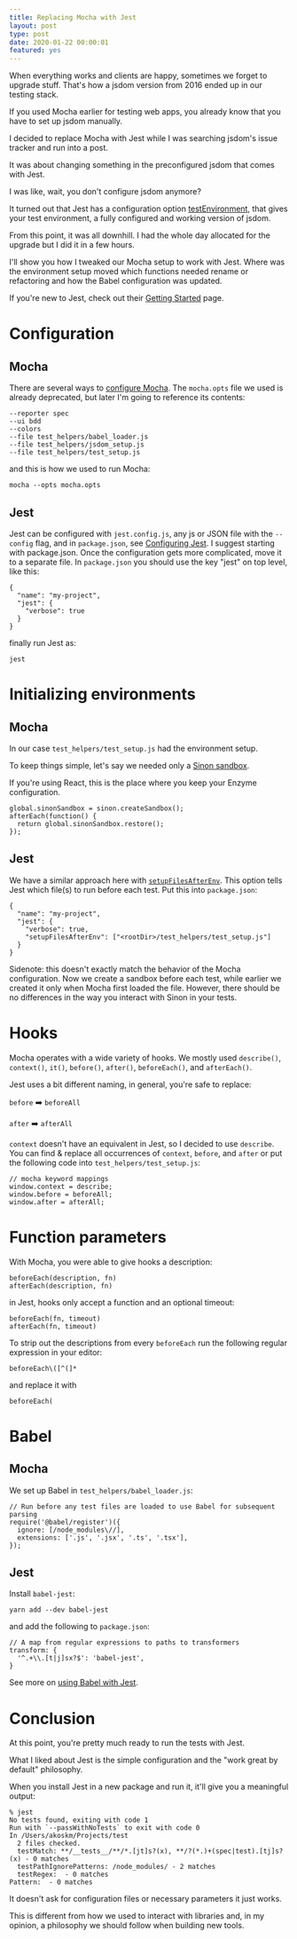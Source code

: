 ```yaml
---
title: Replacing Mocha with Jest
layout: post
type: post
date: 2020-01-22 00:00:01
featured: yes
---
```


When everything works and clients are happy, sometimes we forget to upgrade stuff. That's how a jsdom version from 2016 ended up in our testing stack.

If you used Mocha earlier for testing web apps, you already know that you have to set up jsdom manually.

I decided to replace Mocha with Jest while I was searching jsdom's issue tracker and run into a post.

It was about changing something in the preconfigured jsdom that comes with Jest.

I was like, wait, you don't configure jsdom anymore?

It turned out that Jest has a configuration option [testEnvironment](https://jestjs.io/docs/en/configuration#testenvironment-string), that gives your test environment, a fully configured and working version of jsdom.

From this point, it was all downhill. I had the whole day allocated for the upgrade but I did it in a few hours.

I'll show you how I tweaked our Mocha setup to work with Jest. Where was the environment setup moved which functions needed rename or refactoring and how the Babel configuration was updated.

If you're new to Jest, check out their [Getting Started](https://jestjs.io/docs/en/getting-started) page.

# Configuration

## Mocha
There are several ways to [configure Mocha]([https://mochajs.org/#configuring-mocha-nodejs]). The `mocha.opts` file we used is already deprecated, but later I'm going to reference its contents:

```
--reporter spec
--ui bdd
--colors
--file test_helpers/babel_loader.js
--file test_helpers/jsdom_setup.js
--file test_helpers/test_setup.js
```

and this is how we used to run Mocha:
```
mocha --opts mocha.opts
```


## Jest
Jest can be configured with `jest.config.js`, any js or JSON file with the `--config` flag, and in `package.json`, see [Configuring Jest](https://jestjs.io/docs/en/configuration.html). I suggest starting with package.json. Once the configuration gets more complicated, move it to a separate file.
In `package.json` you should use the key "jest" on top level, like this:

```
{
  "name": "my-project",
  "jest": {
    "verbose": true
  }
}
```
finally run Jest as:

```
jest
```

# Initializing environments

## Mocha
In our case `test_helpers/test_setup.js` had the environment setup.

To keep things simple, let's say we needed only a [Sinon sandbox](https://sinonjs.org/releases/latest/sandbox/).

If you're using React, this is the place where you keep your Enzyme configuration.

```
global.sinonSandbox = sinon.createSandbox();
afterEach(function() {
  return global.sinonSandbox.restore();
});
```

## Jest
We have a similar approach here with [`setupFilesAfterEnv`](https://jestjs.io/docs/en/configuration#setupfilesafterenv-array).
This option tells Jest which file(s) to run before each test. Put this into `package.json`:

```
{
  "name": "my-project",
  "jest": {
    "verbose": true,
    "setupFilesAfterEnv": ["<rootDir>/test_helpers/test_setup.js"]
  }
}
```

Sidenote: this doesn't exactly match the behavior of the Mocha configuration. Now we create a sandbox before each test, while earlier we created it only when Mocha first loaded the file. However, there should be no differences in the way you interact with Sinon in your tests.

# Hooks

Mocha operates with a wide variety of hooks. We mostly used `describe()`, `context()`, `it()`, `before()`, `after()`, `beforeEach()`, and `afterEach()`.

Jest uses a bit different naming, in general, you're safe to replace:

`before` ➡️ `beforeAll`

`after` ➡️ `afterAll`

`context` doesn't have an equivalent in Jest, so I decided to use `describe`.
You can find & replace all occurrences of `context`, `before`, and `after` or put the following code into `test_helpers/test_setup.js`:

```
// mocha keyword mappings
window.context = describe;
window.before = beforeAll;
window.after = afterAll;
```

# Function parameters

With Mocha, you were able to give hooks a description:
```
beforeEach(description, fn)
afterEach(description, fn)
```

in Jest, hooks only accept a function and an optional timeout:

```
beforeEach(fn, timeout)
afterEach(fn, timeout)
```

To strip out the descriptions from every `beforeEach` run the following regular expression in your editor:
```
beforeEach\([^(]*
```
and replace it with
```
beforeEach(
```


# Babel

## Mocha

We set up Babel in `test_helpers/babel_loader.js`:

```
// Run before any test files are loaded to use Babel for subsequent parsing
require('@babel/register')({
  ignore: [/node_modules\//],
  extensions: ['.js', '.jsx', '.ts', '.tsx'],
});
```

## Jest

Install `babel-jest`:
```
yarn add --dev babel-jest
```

and add the following to `package.json`:
```
// A map from regular expressions to paths to transformers
transform: {
  '^.+\\.[t|j]sx?$': 'babel-jest',
}
```

See more on [using Babel with Jest](https://jestjs.io/docs/en/getting-started#using-babel).

# Conclusion

At this point, you're pretty much ready to run the tests with Jest.

What I liked about Jest is the simple configuration and the "work great by default" philosophy.

When you install Jest in a new package and run it, it'll give you a meaningful output:

```
% jest
No tests found, exiting with code 1
Run with `--passWithNoTests` to exit with code 0
In /Users/akoskm/Projects/test
  2 files checked.
  testMatch: **/__tests__/**/*.[jt]s?(x), **/?(*.)+(spec|test).[tj]s?(x) - 0 matches
  testPathIgnorePatterns: /node_modules/ - 2 matches
  testRegex:  - 0 matches
Pattern:  - 0 matches
```

It doesn't ask for configuration files or necessary parameters it just works.

This is different from how we used to interact with libraries and, in my opinion, a philosophy we should follow when building new tools.